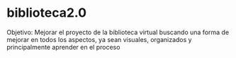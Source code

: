 # biblioteca2.0
Objetivo: Mejorar el proyecto de la biblioteca virtual buscando una forma de mejorar en todos los aspectos, ya sean visuales, organizados y principalmente aprender en el proceso
